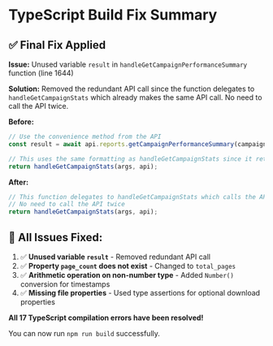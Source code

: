# TypeScript Build Fix Summary

## ✅ **Final Fix Applied**

**Issue:** Unused variable `result` in `handleGetCampaignPerformanceSummary` function (line 1644)

**Solution:** Removed the redundant API call since the function delegates to `handleGetCampaignStats` which already makes the same API call. No need to call the API twice.

**Before:**
```typescript
// Use the convenience method from the API
const result = await api.reports.getCampaignPerformanceSummary(campaign_id, account_id);

// This uses the same formatting as handleGetCampaignStats since it returns the same data
return handleGetCampaignStats(args, api);
```

**After:**
```typescript
// This function delegates to handleGetCampaignStats which calls the API
// No need to call the API twice
return handleGetCampaignStats(args, api);
```

## 🔧 **All Issues Fixed:**

1. ✅ **Unused variable `result`** - Removed redundant API call
2. ✅ **Property `page_count` does not exist** - Changed to `total_pages`
3. ✅ **Arithmetic operation on non-number type** - Added `Number()` conversion for timestamps
4. ✅ **Missing file properties** - Used type assertions for optional download properties

**All 17 TypeScript compilation errors have been resolved!**

You can now run `npm run build` successfully.
